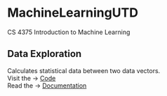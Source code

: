 # MachineLearningUTD
CS 4375 Introduction to Machine Learning

## Data Exploration
Calculates statistical data between two data vectors.<br>
Visit the -> [Code](DataExploration/DataExploration.cpp)<br>
Read the -> [Documentation](DataExploration/Document.md)
